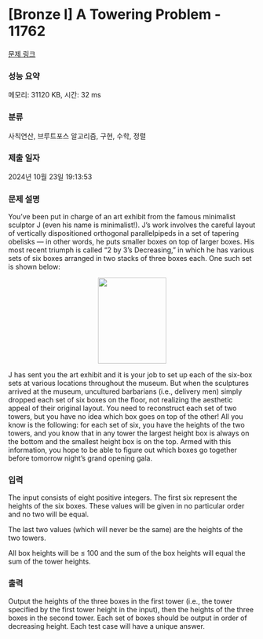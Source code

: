 # [Bronze I] A Towering Problem - 11762 

[문제 링크](https://www.acmicpc.net/problem/11762) 

### 성능 요약

메모리: 31120 KB, 시간: 32 ms

### 분류

사칙연산, 브루트포스 알고리즘, 구현, 수학, 정렬

### 제출 일자

2024년 10월 23일 19:13:53

### 문제 설명

<p>You’ve been put in charge of an art exhibit from the famous minimalist sculptor J (even his name is minimalist!). J’s work involves the careful layout of vertically dispositioned orthogonal parallelpipeds in a set of tapering obelisks — in other words, he puts smaller boxes on top of larger boxes. His most recent triumph is called “2 by 3’s Decreasing,” in which he has various sets of six boxes arranged in two stacks of three boxes each. One such set is shown below:</p>

<p style="text-align: center;"><img alt="" src="https://onlinejudgeimages.s3-ap-northeast-1.amazonaws.com/problem/11762/1.png" style="height:175px; width:139px"></p>

<p>J has sent you the art exhibit and it is your job to set up each of the six-box sets at various locations throughout the museum. But when the sculptures arrived at the museum, uncultured barbarians (i.e., delivery men) simply dropped each set of six boxes on the floor, not realizing the aesthetic appeal of their original layout. You need to reconstruct each set of two towers, but you have no idea which box goes on top of the other! All you know is the following: for each set of six, you have the heights of the two towers, and you know that in any tower the largest height box is always on the bottom and the smallest height box is on the top. Armed with this information, you hope to be able to figure out which boxes go together before tomorrow night’s grand opening gala.</p>

### 입력 

 <p>The input consists of eight positive integers. The first six represent the heights of the six boxes. These values will be given in no particular order and no two will be equal.</p>

<p>The last two values (which will never be the same) are the heights of the two towers.</p>

<p>All box heights will be ≤ 100 and the sum of the box heights will equal the sum of the tower heights.</p>

### 출력 

 <p>Output the heights of the three boxes in the first tower (i.e., the tower specified by the first tower height in the input), then the heights of the three boxes in the second tower. Each set of boxes should be output in order of decreasing height. Each test case will have a unique answer.</p>

